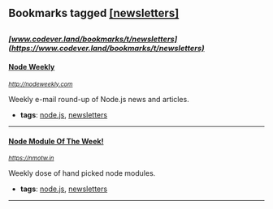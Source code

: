 ## Bookmarks tagged [[newsletters]](https://www.codever.land/search?q=[newsletters])

_<sup><sup>[www.codever.land/bookmarks/t/newsletters](https://www.codever.land/bookmarks/t/newsletters)</sup></sup>_
---
#### [Node Weekly](http://nodeweekly.com)
_<sup>http://nodeweekly.com</sup>_

Weekly e-mail round-up of Node.js news and articles.
* **tags**: [node.js](../tagged/node.js.md), [newsletters](../tagged/newsletters.md)
---
#### [Node Module Of The Week!](https://nmotw.in)
_<sup>https://nmotw.in</sup>_

Weekly dose of hand picked node modules.
* **tags**: [node.js](../tagged/node.js.md), [newsletters](../tagged/newsletters.md)
---

